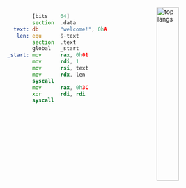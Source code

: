 <img align="right" width="32%" alt="top langs" src="https://github-readme-stats.vercel.app/api/top-langs/?username=llathasa-veleth&langs_count=8">

```asm
        [bits    64]
        section  .data
  text: db       "welcome!", 0hA
   len: equ      $-text
        section  .text
        global   _start
_start: mov      rax, 0h01
        mov      rdi, 1
        mov      rsi, text
        mov      rdx, len
        syscall
        mov      rax, 0h3C
        xor      rdi, rdi
        syscall
```
